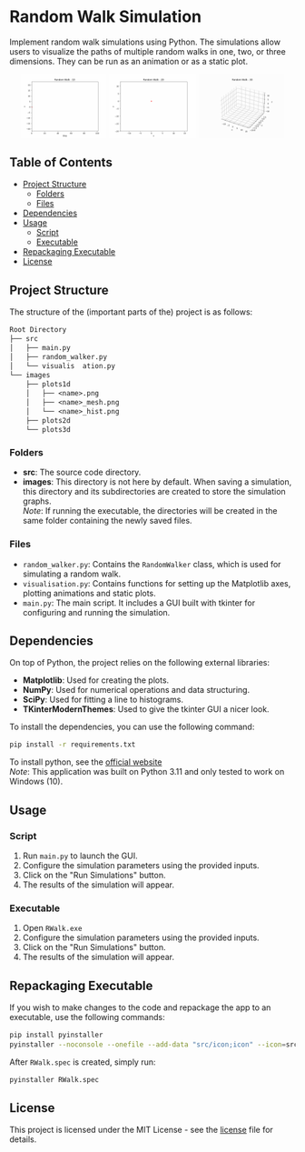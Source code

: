 # Random Walk Simulation

Implement random walk simulations using Python. The simulations allow 
users to visualize the paths of multiple random walks in one, two, or 
three dimensions. They can be run as an animation or as a static plot.

<div align=center style="display: flex; justify-content: center; gap: 1%;">
  <img src="readme_gifs/readme_1d.gif" alt="Random Walk 1D GIF" width="30%">
  <img src="readme_gifs/readme_2d.gif" alt="Random Walk 2D GIF" width="30%">
  <img src="readme_gifs/readme_3d.gif" alt="Random Walk 3D GIF" width="30%">
</div>

## Table of Contents
- [Project Structure](#project-structure)
  - [Folders](#folders)
  - [Files](#files)
- [Dependencies](#dependencies)
- [Usage](#usage)
  - [Script](#script)
  - [Executable](#executable)
- [Repackaging Executable](#repackaging-executable)
- [License](#license)

## Project Structure

The structure of the (important parts of the) project is as follows:
```
Root Directory
├── src
│   ├── main.py
│   ├── random_walker.py
│   └── visualis  ation.py
└── images
    ├── plots1d
    │   ├── <name>.png
    │   ├── <name>_mesh.png
    │   └── <name>_hist.png
    ├── plots2d
    └── plots3d
```

### Folders
- **src**: The source code directory.
- **images**: This directory is not here by default. When saving a 
simulation, this directory and its subdirectories are created to store 
the simulation graphs.
<br> _Note_: If running the executable, the directories will be created 
in the same folder containing the newly saved files.

### Files
- `random_walker.py`: Contains the `RandomWalker` class, which is used for simulating a random walk.
- `visualisation.py`: Contains functions for setting up the Matplotlib axes, plotting animations and static plots.
- `main.py`: The main script. It includes a GUI built with tkinter for configuring and running the simulation.

## Dependencies

On top of Python, the project relies on the following external libraries:

- **Matplotlib**: Used for creating the plots.
- **NumPy**: Used for numerical operations and data structuring.
- **SciPy**: Used for fitting a line to histograms.
- **TKinterModernThemes**: Used to give the tkinter GUI a nicer look.

To install the dependencies, you can use the following command:

```bash
pip install -r requirements.txt
```

To install python, see the [official website](https://www.python.org/downloads/)
<br> _Note_: This application was built on Python 3.11 and only tested to work on Windows (10).


## Usage
### Script
1. Run `main.py` to launch the GUI.
2. Configure the simulation parameters using the provided inputs.
3. Click on the "Run Simulations" button.
4. The results of the simulation will appear.

### Executable
1. Open `RWalk.exe`
2. Configure the simulation parameters using the provided inputs.
3. Click on the "Run Simulations" button.
4. The results of the simulation will appear.

## Repackaging Executable
If you wish to make changes to the code and repackage the app to an executable, use the following commands:
```bash
pip install pyinstaller
pyinstaller --noconsole --onefile --add-data "src/icon;icon" --icon=src/icon/icon.ico --name RWalk --collect-data TKinterModernThemes --collect-data PIL src/main.py
```

After `RWalk.spec` is created, simply run:
```bash
pyinstaller RWalk.spec
```

## License

This project is licensed under the MIT License - see the [license](LICENSE.md) file for details.
